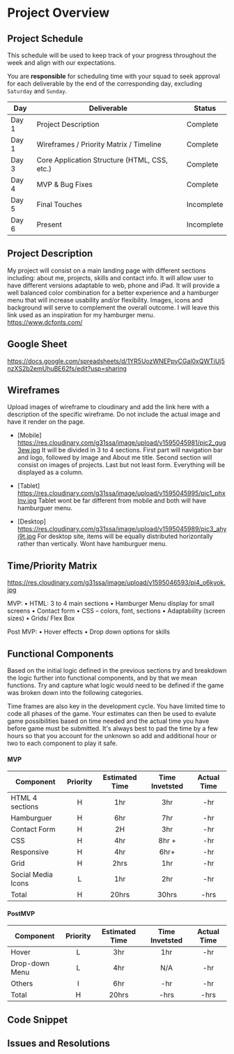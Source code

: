 # Project Overview

## Project Schedule

This schedule will be used to keep track of your progress throughout the week and align with our expectations.  

You are **responsible** for scheduling time with your squad to seek approval for each deliverable by the end of the corresponding day, excluding `Saturday` and `Sunday`.

|  Day | Deliverable | Status
|---|---| ---|
|Day 1| Project Description | Complete
|Day 1| Wireframes / Priority Matrix / Timeline | Complete
|Day 3| Core Application Structure (HTML, CSS, etc.) | Complete
|Day 4| MVP & Bug Fixes | Complete 
|Day 5| Final Touches | Incomplete
|Day 6| Present | Incomplete


## Project Description

My project will consist  on a main landing page with different sections including: about me, projects, skills and contact info. It will allow user to have different versions adaptable to web, phone and iPad. It will provide a well balanced color combination for a better experience and a hamburger menu that will increase usability and/or flexibility. Images, icons and background will serve to complement the overall outcome. I will leave this link used as an inspiration for my hamburger menu. https://www.dcfonts.com/

## Google Sheet
https://docs.google.com/spreadsheets/d/1YR5UozWNEPpyCGal0xQWTiUj5nzXS2b2emUhuBE62fs/edit?usp=sharing

## Wireframes

Upload images of wireframe to cloudinary and add the link here with a description of the specific wireframe. Do not include the actual image and have it render on the page.  

- [Mobile] https://res.cloudinary.com/g31ssa/image/upload/v1595045981/pic2_gug3ew.jpg
It will be divided in 3 to 4 sections. First part will navigation bar and logo, followed by image and About me title. Second section will consist on images of projects. Last but not least form. Everything will be displayed as a column.

- [Tablet] https://res.cloudinary.com/g31ssa/image/upload/v1595045995/pic1_phxlnv.jpg
Tablet wont be far different from mobile and both will have hamburguer menu. 

- [Desktop] https://res.cloudinary.com/g31ssa/image/upload/v1595045989/pic3_ahyj9t.jpg
For desktop site, items will be equally distributed horizontally rather than vertically. Wont have hamburguer menu.


## Time/Priority Matrix 

https://res.cloudinary.com/g31ssa/image/upload/v1595046593/pi4_o6kyok.jpg

MVP:
•	HTML: 3 to 4 main sections
•	Hamburger Menu display for small screens
•	Contact form
•	CSS – colors, font, sections
•	Adaptability (screen sizes)
•	Grids/ Flex Box 


Post MVP:
•	Hover effects
•	Drop down options for skills


## Functional Components

Based on the initial logic defined in the previous sections try and breakdown the logic further into functional components, and by that we mean functions.  Try and capture what logic would need to be defined if the game was broken down into the following categories.

Time frames are also key in the development cycle.  You have limited time to code all phases of the game.  Your estimates can then be used to evalute game possibilities based on time needed and the actual time you have before game must be submitted. It's always best to pad the time by a few hours so that you account for the unknown so add and additional hour or two to each component to play it safe.

#### MVP
| Component | Priority | Estimated Time | Time Invetsted | Actual Time |
| --- | :---: |  :---: | :---: | :---: |
| HTML 4 sections | H | 1hr | 3hr | -hr|
| Hamburguer | H | 6hr | 7hr | -hr|
| Contact Form | H | 2H | 3hr | -hr|
| CSS| H | 4hr| 8hr + | -hr |
| Responsive | H| 4hr | 6hr+ | -hr|
| Grid| H | 2hrs| 1hr | -hr |
| Social Media Icons | L | 1hr | 2hr | -hr|
| Total | H | 20hrs| 30hrs | -hrs |

#### PostMVP
| Component | Priority | Estimated Time | Time Invetsted | Actual Time |
| --- | :---: |  :---: | :---: | :---: |
| Hover | L | 3hr | 1hr | -hr|
| Drop-down Menu | L | 4hr | N/A | -hr|
| Others | l | 6hr | -hr | -hr|
| Total | H | 20hrs| -hrs | -hrs |
 
## Code Snippet



## Issues and Resolutions
